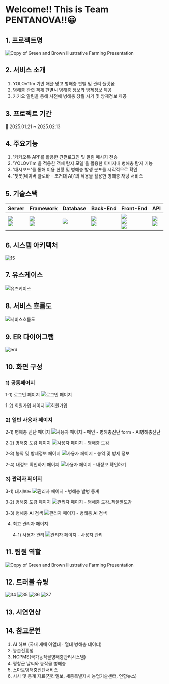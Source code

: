 # Welcome!! This is Team PENTANOVA!!😀

## 1. 프로젝트명
![Copy of Green and Brown Illustrative Farming Presentation](https://github.com/user-attachments/assets/9a53604c-6b60-4234-9e8d-f1de1e352433)

## 2. 서비스 소개
1. YOLOv11m 기반 애플 망고 병해충 판별 및 관리 플랫폼
2. 병해충 관련 객체 판별시 병해충 정보와 방제정보 제공
3. 카카오 알림을 통해 사전에 병해충 창궐 시기 및 방제정보 제공
## 3. 프로젝트 기간
📆 2025.01.21 ~ 2025.02.13
## 4. 주요기능
1. '카카오톡 API'를 활용한 간편로그인 및 알림 메시지 전송
2. 'YOLOv11m 을 적용한 객체 탐지 모델'을 활용한 이미지내 병해충 탐지 기능
3. '대시보드'를 통해 이용 현황 및 병해충 발생 분포를 시각적으로 확인
4. '챗봇(네이버 클로바 - 초거대 AI)'의 적용을 활용한 병해충 채팅 서비스 
## 5. 기술스택
| Server | Framework | Database | Back-End | Front-End | API |
| --- | --- | --- | --- | --- | --- |
| <img src="https://img.shields.io/badge/Naver-03C75A?style=flat&logo=naver cloud&logoColor=white"/> <br> <img src="https://img.shields.io/badge/Apachetomcat-F8DC75?style=flat&logo=apachetomcat&logoColor=white"/>  | <img src="https://img.shields.io/badge/Springboot-6DB33F?style=flat&logo=springboot&logoColor=white"/> <br> <img src="https://img.shields.io/badge/React-61DAFB?style=flat&logo=react&logoColor=white"/> |  <img src="https://img.shields.io/badge/Oracle-F80000?style=for-the-badge&logo=oracle&logoColor=white"> | <img src="https://img.shields.io/badge/Java-007396?style=for-the-badge&logo=java&logoColor=white"/> <br> <img src="https://img.shields.io/badge/Python-3776AB?style=flat&logo=pythont&logoColor=white"/> | <img src="https://img.shields.io/badge/HTML5-E34F26?style=flat&logo=html5&logoColor=white"/> <br> <img src="https://img.shields.io/badge/JavaScript-F7DF1E?style=flat&logo=JavaScript&logoColor=white"/>  <br> <img src="https://img.shields.io/badge/CSS-663399?style=flat&logo=css&logoColor=white"/> | <img src="https://img.shields.io/badge/Kakao-FFCD00?style=flat&logo=kakao API&logoColor=white"/> <br> <img src="https://img.shields.io/badge/FastAPI-009688?style=flat&logo=fastapi&logoColor=white"/> |


## 6. 시스템 아키텍처
![15](https://github.com/user-attachments/assets/9254a76e-79b8-40ad-9751-4a4c47de93cb)

## 7. 유스케이스
![유즈케이스](https://github.com/user-attachments/assets/00434266-97b9-41ed-a217-5e6a59604ab9)


## 8. 서비스 흐름도
![서비스흐름도](https://github.com/user-attachments/assets/0f936db3-df61-435f-b439-80dcd4bf9155)

## 9. ER 다이어그램
![erd](https://github.com/user-attachments/assets/c8248c50-a8c9-42e2-9d0a-77d841a41852)

## 10. 화면 구성
### 1) 공통페이지

   1-1) 로그인 페이지
   ![로그인 페이지](https://github.com/user-attachments/assets/5235c6c5-ea87-4840-b7e8-3d72b0042229)

   1-2) 회원가입 페이지
   ![회원가입](https://github.com/user-attachments/assets/19ea16b7-9ae5-4681-b11b-a0c89c176191)

### 2) 일반 사용자 페이지

   2-1) 병해충 진단 페이지
   ![사용자 페이지 - 메인 - 병해충진단 form -  AI병해충진단](https://github.com/user-attachments/assets/97a4e3d9-f6ec-4824-88e4-c92e1ebbb127)

   2-2) 병해충 도감 페이지
   ![사용자 페이지 - 병해충 도감](https://github.com/user-attachments/assets/04ed60ce-2ebb-4c4f-bb93-d2439e97d846)

   2-3) 농약 및 방제정보 페이지
   ![사용자 페이지 - 농약 및 방제 정보](https://github.com/user-attachments/assets/60052830-aba1-4d94-b487-4e51ad56042f)

   2-4) 내정보 확인하기 페이지
   ![사용자 페이지 - 내정보 확인하기](https://github.com/user-attachments/assets/8c2cbd74-ff96-4883-9954-6f9d6da3d1f6)

### 3) 관리자 페이지

  3-1) 대시보드
  ![관리자 페이지 - 병해충 발병 통계](https://github.com/user-attachments/assets/6c98eed8-bc35-4b79-9d2a-e549127b1bd2)

  3-2) 병해충 도감 페이지
  ![관리자 페이지 - 병해충 도감_작물별도감](https://github.com/user-attachments/assets/fe224fe4-899b-4a9b-b83b-711990293e0f)

  3-3) 병해충 AI 검색
  ![관리자 페이지 - 병해충 AI 검색](https://github.com/user-attachments/assets/fa96ba5e-2b06-4502-b847-2ae15298d5d4)

4) 최고 관리자 페이지

   4-1) 사용자 관리
   ![관리자 페이지 - 사용자 관리](https://github.com/user-attachments/assets/72057f3d-2b72-4de0-935b-5d04dee82118)

## 11. 팀원 역할
![Copy of Green and Brown Illustrative Farming Presentation](https://github.com/user-attachments/assets/aeae037f-05ba-4cb5-a6a4-7e621545f629)

## 12. 트러블 슈팅
![34](https://github.com/user-attachments/assets/9b785599-6aa8-4596-8514-39badb09cc63)
![35](https://github.com/user-attachments/assets/18c915a2-988b-4ff6-8a08-82e717eb7a13)
![36](https://github.com/user-attachments/assets/90f4140f-ba83-43b4-b41e-de423b3e5b74)
![37](https://github.com/user-attachments/assets/3dfa0bae-14d9-4ac0-8cc9-ca422548c318)

## 13. 시연연상


## 14. 참고문헌
1) AI 허브 (국내 재배 아열대ㆍ열대 병해충 데이터)
2) 농촌진흥청
3) NCPMS(국가농작물병해충관리시스템)
4) 평창군 날씨와 농작물 병해충
5) 스마트병해충진단서비스
6) 시사 및 통계 자료(진라일보, 세종특별자치 농업기술센터, 연합뉴스)
